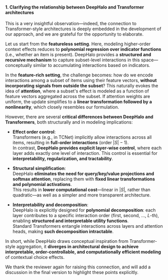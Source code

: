 #### 1. Clarifying the relationship between DeepHalo and Transformer architectures

This is a very insightful observation—indeed, the connection to Transformer-style architectures is deeply embedded in the development of our approach, and we are grateful for the opportunity to elaborate.

Let us start from the **featureless setting**. Here, modeling higher-order context effects reduces to **polynomial regression over indicator functions** (i.e., whether an item is present). DeepHalo provides a **structured and recursive mechanism** to capture subset-level interactions in this space—conceptually similar to accumulating interactions based on indicators.

In the **feature-rich setting**, the challenge becomes: how do we encode interactions among a subset of items using their feature vectors, **without incorporating signals from outside the subset**? This naturally evokes the idea of **attention**, where a subset's effect is modeled as a function of feature vectors aggregated across the subset. If attention weights are uniform, the update simplifies to a **linear transformation followed by a nonlinearity**, which closely resembles our formulation.

However, there are several **critical differences between DeepHalo and Transformers**, both structurally and in modeling implications:

- **Effect order control**:  
  Transformers (e.g., in TCNet) implicitly allow interactions across all items, resulting in **full-order interactions** (order $|S| - 1$).  
  In contrast, **DeepHalo provides explicit layer-wise control**, where each layer adds exactly one level of interaction. This control is essential for **interpretability, regularization, and tractability**.

- **Structural simplification**:  
  DeepHalo **eliminates the need for query/key/value projections and softmax attention**, replacing them with **fixed linear transformations and polynomial activations**.  
  This results in **lower computational cost**—linear in $|S|$, rather than quadratic—as well as a simpler and more transparent architecture.

- **Interpretability and decomposition**:  
  DeepHalo is explicitly designed for **polynomial decomposition**: each layer contributes to a specific interaction order (first, second, ..., $L$-th), enabling **structured and interpretable utility functions**.  
  Standard Transformers entangle interactions across layers and attention heads, making **such decomposition intractable**.

In short, while DeepHalo draws conceptual inspiration from Transformer-style aggregation, it **diverges in architectural design to achieve interpretable, order-controllable, and computationally efficient modeling** of contextual choice effects.

We thank the reviewer again for raising this connection, and will add a discussion in the final version to highlight these points explicitly.


